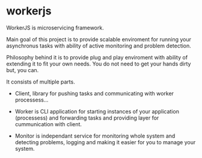 # workerjs

WorkerJS is microservicing framework.

Main goal of this project is to provide scalable enviroment for running your asynchronus tasks with ability of active monitoring and problem detection. 

Philosophy behind it is to provide plug and play enviroment with ability of extending it to fit your own needs. You do not need to get your hands dirty but, you can. 

It consists of multiple parts. 

 * Client, library for pushing tasks and communicating with worker processess...

 * Worker is CLI application for starting instances of your application (processess) and forwarding tasks and providing layer for cummunication with client. 

 * Monitor is independant service for monitoring whole system and detecting problems, logging and making it easier for you to manage your system. 

